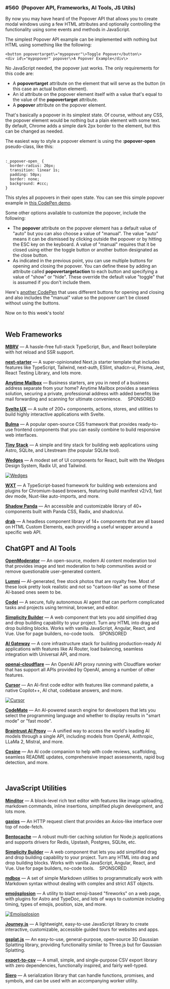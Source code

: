                

### #560  (Popover API, Frameworks, AI Tools, JS Utils)

  

By now you may have heard of the Popover API that allows you to create modal windows using a few HTML attributes and optionally controlling the functionality using some events and methods in JavaScript.  
  
The simplest Popover API example can be implemented with nothing but HTML using something like the following:

```
<button popovertarget\="mypopover"\>Toggle Popover</button\>  
<div id\="mypopover" popover\>A Popover Example</div\>
```

No JavaScript needed, the popover just works. The only requirements for this code are:

*   A **popovertarget** attribute on the element that will serve as the button (in this case an actual button element).
*   An id attribute on the popover element itself with a value that's equal to the value of the **popovertarget** attribute.
*   A **popover** attribute on the popover element.

That's basically a popover in its simplest state. Of course, without any CSS, the popover element would be nothing but a plain element with some text. By default, Chrome adds a simple dark 2px border to the element, but this can be changed as needed.  
  
The easiest way to style a popover element is using the **:popover-open** pseudo-class, like this:  
 

```
:_popover-open_ {  
  border-radius: 20px;  
  transition: linear 1s;  
  padding: 50px;  
  border: none;  
  background: #ccc;  
}
```

This styles all popovers in their open state. You can see this simple popover example in [this CodePen demo](https://codepen.io/impressivewebs/pen/MWRXwJq?editors=1000).  
  
Some other options available to customize the popover, include the following:

*   The **popover** attribute on the popover element has a default value of "auto" but you can also choose a value of "manual". The value "auto" means it can be dismissed by clicking outside the popover or by hitting the ESC key on the keyboard. A value of "manual" requires that it be closed using either the toggle button or another button designated as the close button.
*   As indicated in the previous point, you can use multiple buttons for opening and closing the popover. You can define these by adding an attribute called **popovertargetaction** to each button and specifying a value of "show" or "hide". These override the default value "toggle" that is assumed if you don't include them.

Here's [another CodePen](https://codepen.io/impressivewebs/pen/ZEZRGem?editors=1000) that uses different buttons for opening and closing and also includes the "manual" value so the popover can't be closed without using the buttons.  
  
Now on to this week's tools!  
 

Web Frameworks
--------------

[**MBRV**](https://github.com/mayfer/mbrv) — A hassle-free full-stack TypeScript, Bun, and React boilerplate with hot reload and SSR support.  
  
[**next-starter**](https://github.com/Skolaczk/next-starter) — A super-opinionated Next.js starter template that includes features like TypeScript, Tailwind, next-auth, ESlint, shadcn-ui, Prisma, Jest, React Testing Library, and lots more.  
  
[**Anytime Mailbox**](https://www.clkmg.com/wellput-io/83150luhtrwi6/83150-1101/Web%20Tools%20Weekly///) — Business starters, are you in need of a business address separate from your home? Anytime Mailbox provides a seamless solution, securing a private, professional address with added benefits like mail forwarding and scanning for ultimate convenience.     SPONSORED   
  
[**Svelte UX**](https://github.com/techniq/svelte-ux) — A suite of 200+ components, actions, stores, and utilities to build highly interactive applications with Svelte.  
  
[**Bulma**](https://bulma.io/) — A popular open-source CSS framework that provides ready-to-use frontend components that you can easily combine to build responsive web interfaces.  
  
[**Tiny Stack**](https://github.com/Sh4yy/tiny-stack) — A simple and tiny stack for building web applications using Astro, SQLite, and Litestream (the popular SQLite tool).  
  
[**Wedges**](https://www.lemonsqueezy.com/wedges) — A modest set of UI components for React, built with the Wedges Design System, Radix UI, and Tailwind.

[![Wedges](https://mcusercontent.com/ea228d7061e8bbfa8639666ad/images/7eb25104-79dc-cf34-f5ed-aeab7f33e0ee.png)](https://www.lemonsqueezy.com/wedges)

  
[**WXT**](https://wxt.dev/) — A TypeScript-based framework for building web extensions and plugins for Chromium-based browsers, featuring build manifest v2/v3, fast dev mode, Nuxt-like auto-imports, and more.  
  
[**Shadow Panda**](https://shadow-panda.dev/) — An accessible and customizable library of 40+ components built with Panda CSS, Radix, and shadcn/ui.  
  
[**drab**](https://drab.robino.dev/) — A headless component library of 14+ components that are all based on HTML Custom Elements, each providing a useful wrapper around a specific web API.

ChatGPT and AI Tools
--------------------

[**OpenModerator**](https://www.openmoderator.com/) — An open-source, modern AI content moderation tool that provides image and text moderation to help communities avoid or remove questionable user-generated content.  
  
[**Lummi**](https://www.lummi.ai/) — AI-generated, free stock photos that are royalty free. Most of these look pretty look realistic and not so "cartoon-like" as some of these AI-based ones seem to be.  
  
[**Codel**](https://github.com/semanser/codel) — A secure, fully autonomous AI agent that can perform complicated tasks and projects using terminal, browser, and editor.  
  
[**Simplicity Builder**](https://www.simplicitywebtools.com/) — A web component that lets you add simplified drag and drop building capability to your project. Turn any HTML into drag and drop building blocks. Works with vanilla JavaScript, Angular, React, and Vue. Use for page builders, no-code tools.    SPONSORED   
  
[**AI Gateway**](https://github.com/missingstudio/gateway) — A core infrastructure stack for building production-ready AI applications with features like AI Router, load balancing, seamless integration with Universal API, and more.  
  
[**openai-cloudflare**](https://github.com/janlay/openai-cloudflare) — An OpenAI API proxy running with Cloudflare worker that has support all APIs provided by OpenAI, among a number of other features.  
  
[**Cursor**](https://cursor.sh/) — An AI-first code editor with features like command palette, a native Copilot++, AI chat, codebase answers, and more.

[![Cursor](https://mcusercontent.com/ea228d7061e8bbfa8639666ad/images/3a2096dd-54dc-5be8-fdad-2b53c9de8c34.png)](https://cursor.sh/)

  
[**CodeMate**](https://codemate.bot/) — An AI-powered search engine for developers that lets you select the programming language and whether to display results in "smart mode" or "fast mode".  
  
[**Braintrust AI Proxy**](https://github.com/braintrustdata/braintrust-proxy) — A unified way to access the world's leading AI models through a single API, including models from OpenAI, Anthropic, LLaMa 2, Mistral, and more.  
  
[**Cosine**](https://cosine.sh/) — An AI code companion to help with code reviews, scaffolding, seamless README updates, comprehensive impact assessments, rapid bug detection, and more.

  
 

JavaScript Utilities
--------------------

[**Minditor**](https://github.com/minditor/minditor) — A block-level rich text editor with features like image uploading, markdown commands, inline insertions, simplified plugin development, and lots more.  
  
[**gaxios**](https://github.com/googleapis/gaxios) — An HTTP request client that provides an Axios-like interface over top of node-fetch.  
  
[**Bentocache**](https://github.com/Julien-R44/bentocache) — A robust multi-tier caching solution for Node.js applications and supports drivers for Redis, Upstash, Postgres, SQLite, etc.  
  
[**Simplicity Builder**](https://www.simplicitywebtools.com/) — A web component that lets you add simplified drag and drop building capability to your project. Turn any HTML into drag and drop building blocks. Works with vanilla JavaScript, Angular, React, and Vue. Use for page builders, no-code tools.    SPONSORED   
  
[**mdbox**](https://github.com/unjs/mdbox) — A set of simple Markdown utilities to programmatically work with Markdown syntax without dealing with complex and strict AST objects.  
  
[**emojisplosion**](https://www.emojisplosion.dev/) — A utility to blast emoji-based "fireworks" on a web page, with plugins for Astro and TypeDoc, and lots of ways to customize including timing, types of emojis, position, size, and more.

[![Emojisplosion](https://mcusercontent.com/ea228d7061e8bbfa8639666ad/images/4dd0726f-77f6-1299-f6b9-c199a26abd1c.png)](https://www.emojisplosion.dev/)

  
[**Journey.js**](https://github.com/williamtroup/Journey.js) — A lightweight, easy-to-use JavaScript library to create interactive, customizable, accessible guided tours for websites and apps.  
  
[**gsplat.js**](https://github.com/huggingface/gsplat.js) — An easy-to-use, general-purpose, open-source 3D Gaussian Splatting library, providing functionality similar to Three.js but for Gaussian Splatting.  
  
[**export-to-csv**](https://github.com/alexcaza/export-to-csv) — A small, simple, and single-purpose CSV export library with zero dependencies, functionally inspired, and fairly well-typed.  
  
[**Siero**](https://github.com/fabiospampinato/siero) — A serialization library that can handle functions, promises, and symbols, and can be used with an accompanying worker utility.